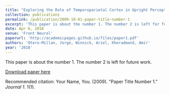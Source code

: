 ```yaml
---
title: "Exploring the Role of Temporoparietal Cortex in Upright Perception and the Link With Torsional Eye Position."
collection: publications
permalink: /publication/2009-10-01-paper-title-number-1
excerpt: 'This paper is about the number 1. The number 2 is left for future work.'
date: Apr 6, 2018
venue: 'Front Neurol'
paperurl: 'http://academicpages.github.io/files/paper1.pdf'
authors: 'Otero-Millan, Jorge, Winnick, Ariel, Kheradmand, Amir'
year: '2018'
---
```

This paper is about the number 1. The number 2 is left for future work.

[Download paper here](http://academicpages.github.io/files/paper1.pdf)

Recommended citation: Your Name, You. (2009). "Paper Title Number 1." <i>Journal 1</i>. 1(1).
